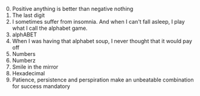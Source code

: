 0. Positive anything is better than negative nothing
1. The last digit
2. I sometimes suffer from insomnia. And when I can't fall asleep, I play what I call the alphabet game.
3. alphABET
4. When I was having that alphabet soup, I never thought that it would pay off
5. Numbers
6. Numberz
7. Smile in the mirror
8. Hexadecimal
9. Patience, persistence and perspiration make an unbeatable combination for success
mandatory

